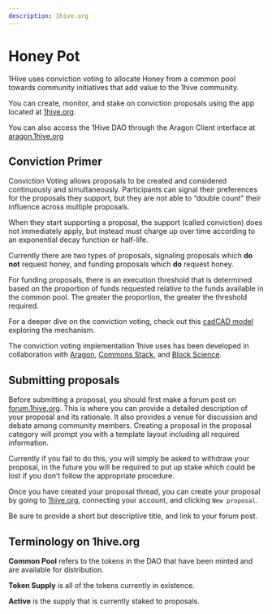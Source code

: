 ```yaml
---
description: 1hive.org
---
```


# Honey Pot

1Hive uses conviction voting to allocate Honey from a common pool towards community initiatives that add value to the 1hive community.

You can create, monitor, and stake on conviction proposals using the app located at [1hive.org](https://1hive.org/#/).

You can also access the 1Hive DAO through the Aragon Client interface at [aragon.1hive.org](https://aragon.1hive.org/#/0xe9869a0bbc8fb8c61b7d81c33fa2ba84871b3b0e) 

## Conviction Primer

Conviction Voting allows proposals to be created and considered continuously and simultaneously. Participants can signal their preferences for the proposals they support, but they are not able to “double count” their influence across multiple proposals.

When they start supporting a proposal, the support \(called conviction\) does not immediately apply, but instead must charge up over time according to an exponential decay function or half-life.

Currently there are two types of proposals, signaling proposals which **do not** request honey, and funding proposals which **do** request honey.

For funding proposals, there is an execution threshold that is determined based on the proportion of funds requested relative to the funds available in the common pool. The greater the proportion, the greater the threshold required.

For a deeper dive on the conviction voting, check out this [cadCAD model](https://github.com/BlockScience/Aragon_Conviction_Voting) exploring the mechanism.

The conviction voting implementation 1hive uses has been developed in collaboration with [Aragon](https://aragon.org/), [Commons Stack](https://commonsstack.org/), and [Block Science](https://block.science/).

## Submitting proposals

Before submitting a proposal, you should first make a forum post on [forum.1hive.org](https://forum.1hive.org/). This is where you can provide a detailed description of your proposal and its rationale. It also provides a venue for discussion and debate among community members. Creating a proposal in the proposal category will prompt you with a template layout including all required information.

Currently if you fail to do this, you will simply be asked to withdraw your proposal, in the future you will be required to put up stake which could be lost if you don’t follow the appropriate procedure.

Once you have created your proposal thread, you can create your proposal by going to [1hive.org](www.1hive.org), connecting your account, and clicking `New proposal`.

Be sure to provide a short but descriptive title, and link to your forum post.

## **Terminology on 1hive.org**

**Common Pool** refers to the tokens in the DAO that have been minted and are available for distribution.

**Token Supply** is all of the tokens currently in existence.

**Active** is the supply that is currently staked to proposals.

